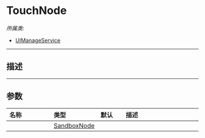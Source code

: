 # TouchNode

*所属类*:
* [UIManageService](/Api/Classes/Other/UIManageService.md)
------------------------------------------------------------------------------------------
## 描述



------------------------------------------------------------------------------------------
## 参数

|<div style="width:100px">名称</div>|<div style="width:100px">类型</div>|<div style="width:50px">默认</div>|<div style="width:350px">描述</div>|
|:---|:---|:---|:---|
||[SandboxNode](/Api/Classes/Base/SandboxNode.md)|||
